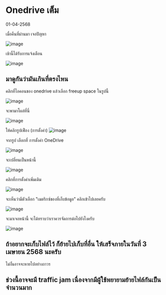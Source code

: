 # Onedrive เต็ม
01-04-2568 

เมื่อคืนที่ผ่านมา เจอปัญหา 

![image](https://github.com/user-attachments/assets/528091a5-3378-40a8-ac8f-0f848e160bc5)

เช้านี้ได้รับการแจ้งเตือน

![image](https://github.com/user-attachments/assets/986214c0-f44a-4035-89d4-7519a0dc589a)


## มาดูกันว่ามันเกินที่ตรงไหน

คลิกที่ไอคอนของ onedrive แล้วเลือก freeup space ในรูปนี้

![image](https://github.com/user-attachments/assets/dcb67908-6c4d-46ef-af80-8e7d26f8e6d1)


จะพามาโผล่ที่นี่

![image](https://github.com/user-attachments/assets/60b5fa1e-6cd8-45ae-8157-384c3755312a)


ให้คลิกรูปเฟือง (การตั้งค่า)
![image](https://github.com/user-attachments/assets/fc11d6ca-99ec-4edf-a2ad-407221eb8919)

 

จากรูป เลือกที่ การตั้งค่า OneDrive

![image](https://github.com/user-attachments/assets/45b1e253-da82-4495-812a-c852d9e04f8b)


จะเปลี่ยนเป็นหน้านี้

![image](https://github.com/user-attachments/assets/9bf48ce0-033a-4b5c-85cd-ef4c027b5703)


คลิกที่การตั้งค่าเพิ่มเติม

![image](https://github.com/user-attachments/assets/f1ff3bce-b671-41ec-960e-90d217a77597)



จะเห็นว่ามีตัวเลือก "เมตริกซ์ของที่เก็บข้อมูล" คลิกเข้าไปเลยครับ 

![image](https://github.com/user-attachments/assets/b30006ae-5e45-4106-b999-7cebdbe4a2ed)


จะมาเจอหน้านี้ จะได้ทราบว่าเราควรจัดการต่อไปยังไงครับ  

 
![image](https://github.com/user-attachments/assets/7a48c816-15b7-411d-92b3-aec3b37be80b)

## ถ้าอยากจะเก็บไฟล์ไว้ ก็ย้ายไปเก็บที่อื่น ให้เสร็จภายในวันที่ 3 เมษายน 2568 นะครับ

ไม่งั้นอาจจะหายไปอย่างถาวร

## ช่วงนี้อาจจะมี traffic jam เนื่องจากมีผู้ใช้พยายามย้ายไฟล์กันเป็นจำนวนมาก



 

